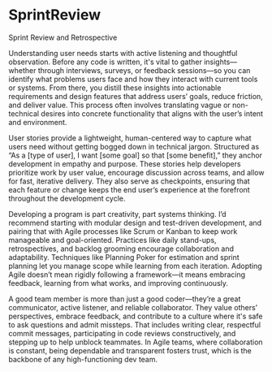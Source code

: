 # SprintReview
Sprint Review and Retrospective

Understanding user needs starts with active listening and thoughtful observation. Before any code is written, it's vital to gather insights—whether through interviews, surveys, or feedback sessions—so you can identify what problems users face and how they interact with current tools or systems. From there, you distill these insights into actionable requirements and design features that address users’ goals, reduce friction, and deliver value. This process often involves translating vague or non-technical desires into concrete functionality that aligns with the user’s intent and environment.

User stories provide a lightweight, human-centered way to capture what users need without getting bogged down in technical jargon. Structured as “As a [type of user], I want [some goal] so that [some benefit],” they anchor development in empathy and purpose. These stories help developers prioritize work by user value, encourage discussion across teams, and allow for fast, iterative delivery. They also serve as checkpoints, ensuring that each feature or change keeps the end user’s experience at the forefront throughout the development cycle.

Developing a program is part creativity, part systems thinking. I’d recommend starting with modular design and test-driven development, and pairing that with Agile processes like Scrum or Kanban to keep work manageable and goal-oriented. Practices like daily stand-ups, retrospectives, and backlog grooming encourage collaboration and adaptability. Techniques like Planning Poker for estimation and sprint planning let you manage scope while learning from each iteration. Adopting Agile doesn’t mean rigidly following a framework—it means embracing feedback, learning from what works, and improving continuously.

A good team member is more than just a good coder—they’re a great communicator, active listener, and reliable collaborator. They value others’ perspectives, embrace feedback, and contribute to a culture where it's safe to ask questions and admit missteps. That includes writing clear, respectful commit messages, participating in code reviews constructively, and stepping up to help unblock teammates. In Agile teams, where collaboration is constant, being dependable and transparent fosters trust, which is the backbone of any high-functioning dev team.
